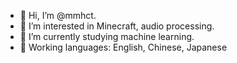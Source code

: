 - 👋 Hi, I’m @mmhct.
- 👀 I’m interested in Minecraft, audio processing.
- 🌱 I’m currently studying machine learning.
- 📖 Working languages: English, Chinese, Japanese



